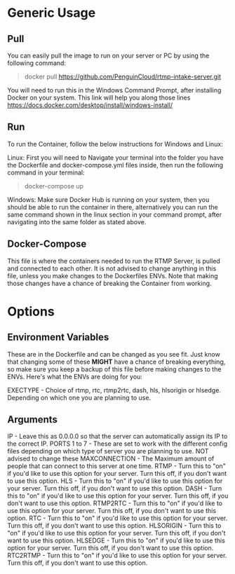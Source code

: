 # Generic Usage
## Pull

You can easily pull the image to run on your server or PC by using the following command:
> docker pull https://github.com/PenguinCloud/rtmp-intake-server.git

You will need to run this in the Windows Command Prompt, after installing Docker on your system. This link will help you along those lines https://docs.docker.com/desktop/install/windows-install/

## Run

To run the Container, follow the below instructions for Windows and Linux:

Linux:
First you will need to Navigate your terminal into the folder you have the Dockerfile and docker-compose.yml files inside, then run the following command in your terminal:
> docker-compose up

Windows:
Make sure Docker Hub is running on your system, then you should be able to run the container in there, alternatively you can run the same command shown in the linux section in your command prompt, after navigating into the same folder as stated above.

## Docker-Compose

This file is where the containers needed to run the RTMP Server, is pulled and connected to each other. It is not advised to change anything in this file, unless you make changes to the Dockerfiles ENVs. Note that making those changes have a chance of breaking the Container from working.

# Options
## Environment Variables

These are in the Dockerfile and can be changed as you see fit. Just know that changing some of these **MIGHT** have a chance of breaking everything, so make sure you keep a backup of this file before making changes to the ENVs. Here's what the ENVs are doing for you:

EXECTYPE - Choice of rtmp, rtc, rtmp2rtc, dash, hls, hlsorigin or hlsedge. Depending on which one you are planning to use.

## Arguments

IP - Leave this as 0.0.0.0 so that the server can automatically assign its IP to the correct IP.
PORTS 1 to 7 - These are set to work with the different config files depending on which type of server you are planning to use. NOT advised to change these
MAXCONNECTION - The Maximum amount of people that can connect to this server at one time.
RTMP - Turn this to "on" if you'd like to use this option for your server. Turn this off, if you don't want to use this option.
HLS - Turn this to "on" if you'd like to use this option for your server. Turn this off, if you don't want to use this option.
DASH - Turn this to "on" if you'd like to use this option for your server. Turn this off, if you don't want to use this option.
RTMP2RTC - Turn this to "on" if you'd like to use this option for your server. Turn this off, if you don't want to use this option.
RTC - Turn this to "on" if you'd like to use this option for your server. Turn this off, if you don't want to use this option.
HLSORIGIN - Turn this to "on" if you'd like to use this option for your server. Turn this off, if you don't want to use this option.
HLSEDGE - Turn this to "on" if you'd like to use this option for your server. Turn this off, if you don't want to use this option.
RTC2RTMP - Turn this to "on" if you'd like to use this option for your server. Turn this off, if you don't want to use this option.